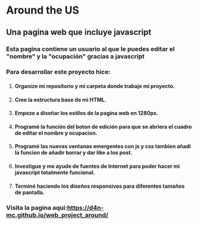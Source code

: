 # Around the US
## Una pagina web que incluye javascript
### Esta pagina contiene un usuario al que le puedes editar el "nombre" y la "ocupación" gracias a javascript
### Para desarrollar este proyecto hice:
1. #### Organize mi repositorio y mi carpeta donde trabaje mi proyecto.
2. #### Cree la estructura base de mi HTML.
3. #### Empeze a diseñar los estilos de la pagina web en 1280px.
4. #### Programé la función del boton de edición para que se abriera el cuadro de editar el nombre y ocupacion.
5. #### Programé las nuevas ventanas emergentes con js y css tambien añadi la funcion de añadir borrar y dar like a los post.
6. #### Investigue y me ayude de fuentes de Internet para poder hacer mi javascript totalmente funcional.
7. #### Terminé haciendo los diseños responsivos para diferentes tamaños de pantalla.

### Visita la pagina aqui:https://d4n-mc.github.io/web_project_around/
